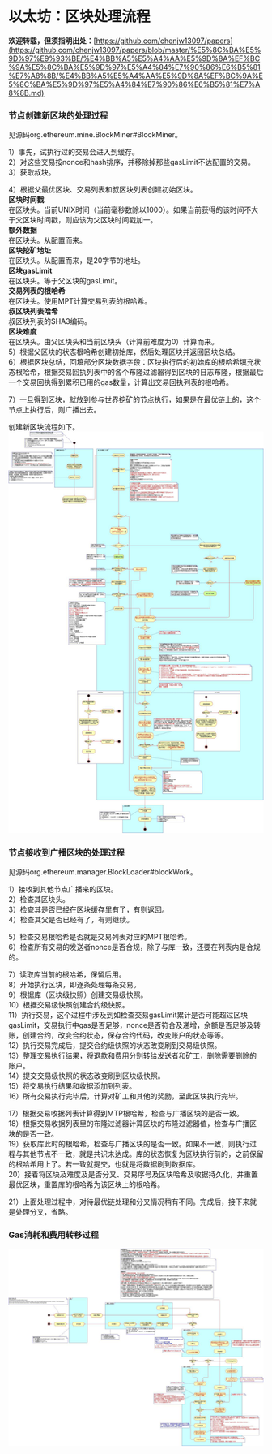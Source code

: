 # 以太坊：区块处理流程

**欢迎转载，但须指明出处：**[https://github.com/chenjw13097/papers](https://github.com/chenjw13097/papers/blob/master/%E5%8C%BA%E5%9D%97%E9%93%BE/%E4%BB%A5%E5%A4%AA%E5%9D%8A%EF%BC%9A%E5%8C%BA%E5%9D%97%E5%A4%84%E7%90%86%E6%B5%81%E7%A8%8B/%E4%BB%A5%E5%A4%AA%E5%9D%8A%EF%BC%9A%E5%8C%BA%E5%9D%97%E5%A4%84%E7%90%86%E6%B5%81%E7%A8%8B.md)  

### 节点创建新区块的处理过程

见源码org.ethereum.mine.BlockMiner#BlockMiner。  
  
1）事先，试执行过的交易会进入到缓存。  
2）对这些交易按nonce和hash排序，并移除掉那些gasLimit不达配置的交易。  
3）获取叔块。  
  
4）根据父最优区块、交易列表和叔区块列表创建初始区块。  
**区块时间戳**  
在区块头。当前UNIX时间（当前毫秒数除以1000）。如果当前获得的该时间不大于父区块时间戳，则应该为父区块时间戳加一。  
**额外数据**  
在区块头。从配置而来。  
**区块挖矿地址**  
在区块头。从配置而来，是20字节的地址。  
**区块gasLimit**  
在区块头。等于父区块的gasLimit。  
**交易列表的根哈希**  
在区块头。使用MPT计算交易列表的根哈希。  
**叔区块列表哈希**  
叔区块列表的SHA3编码。  
**区块难度**  
在区块头。由父区块头和当前区块头（计算前难度为0）计算而来。  
5）根据父区块的状态根哈希创建初始库，然后处理区块并返回区块总结。  
6）根据区块总结，回填部分区块数据字段：区块执行后的初始库的根哈希填充状态根哈希，根据交易回执列表中的各个布隆过滤器得到区块的日志布隆，根据最后一个交易回执得到累积已用的gas数量，计算出交易回执列表的根哈希。  
  
7）一旦得到区块，就放到参与世界挖矿的节点执行，如果是在最优链上的，这个节点上执行后，则广播出去。  
  
创建新区块流程如下。  
![](./引用/图片1.png)  

### 节点接收到广播区块的处理过程

见源码org.ethereum.manager.BlockLoader#blockWork。  
  
1）接收到其他节点广播来的区块。  
2）检查其区块头。  
3）检查其是否已经在区块缓存里有了，有则返回。  
4）检查其父是否已经有了，有则继续。  
  
5）检查交易根哈希是否就是交易列表对应的MPT根哈希。  
6）检查所有交易的发送者nonce是否合规，除了与库一致，还要在列表内是合规的。  
  
7）读取库当前的根哈希，保留后用。  
8）开始执行区块，即逐条处理每条交易。  
9）根据库（区块级快照）创建交易级快照。  
10）根据交易级快照创建合约级快照。  
11）执行交易，这个过程中涉及到如检查交易gasLimit累计是否可能超过区块gasLimit，交易执行中gas是否足够，nonce是否符合及递增，余额是否足够及转账，创建合约，改变合约状态，保存合约代码，改变账户的状态等等。  
12）执行交易完成后，提交合约级快照的状态改变刷到交易级快照。  
13）整理交易执行结果，将退款和费用分别转给发送者和矿工，删除需要删除的账户。  
14）提交交易级快照的状态改变刷到区块级快照。  
15）将交易执行结果和收据添加到列表。  
16）所有交易执行完毕后，计算对矿工和其他的奖励，至此区块执行完毕。  
  
17）根据交易收据列表计算得到MTP根哈希，检查与广播区块的是否一致。  
18）根据交易收据列表里的布隆过滤器计算区块的布隆过滤器值，检查与广播区块的是否一致。  
19）获取库此时的根哈希，检查与广播区块的是否一致。如果不一致，则执行过程与其他节点不一致，就是共识未达成。库的状态恢复为区块执行前的，之前保留的根哈希用上了。若一致就提交，也就是将数据刷到数据库。  
20）接着将区块及难度及是否分叉、交易序号及区块哈希及收据持久化，并重置最优区块，重置库的根哈希为该区块上的根哈希。  
  
21）上面处理过程中，对待最优链处理和分叉情况稍有不同。完成后，接下来就是处理分叉，省略。  

### Gas消耗和费用转移过程

![](./引用/图片2.png)  
